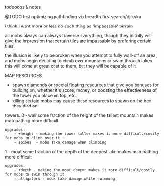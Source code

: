 

todoooos & notes

@TODO test optimizing pathfinding via breadth first search/djikstra

i think i want more or less no such thing as 'impassable' terrain

all mobs always can always traverse everything, though they initially will give the impression that certain tiles are impassable by prefering certain tiles.

the illusion is likely to be broken when you attempt to fully wall-off an area, and mobs begin deciding to climb over mountains or swim through lakes. this will come at great cost to them, but they will be capable of it

MAP RESOURCES
- spawn diamonds or special floating resources that give you bonuses for building on, whether it's score, money, or boosting the effectiveness of the tower you place on top, etc.
- killing certain mobs may cause these resources to spawn on the hex they died on


towers:
0 - wall
    some fraction of the height of the tallest mountain
    makes mob pathing more difficult

    upgrades:
        - +height - making the tower taller makes it more difficult/costly for mobs to climb over it
        - spikes  - mobs take damage when climbing

1 - moat
    some fraction of the depth of the deepest lake
    makes mob pathing more difficult

    upgrades:
        - +depth - making the moat deeper makes it more difficult/costly for mobs to swim through it
        - alligators - mobs take damage while swimming


